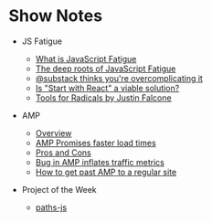 # Show Notes

* JS Fatigue
  * [What is JavaScript Fatigue](http://thefullstack.xyz/javascript-fatigue/)
  * [The deep roots of JavaScript Fatigue](https://segment.com/blog/the-deep-roots-of-js-fatigue/)
  * [@substack thinks you're overcomplicating it](https://www.reddit.com/r/node/comments/5t2hc8/stepbystep_tutorial_to_build_a_modern_javascript/ddkk1v7/)
  * [Is "Start with React" a viable solution?](https://medium.freecodecamp.com/a-study-plan-to-cure-javascript-fatigue-8ad3a54f2eb1#.7fdd72qa5)
  * [Tools for Radicals by Justin Falcone](https://hackernoon.com/tools-for-radicals-73b7cbbfc276#.m1067mtie)

* AMP
  * [Overview](https://www.ampproject.org/learn/overview/)
  * [AMP Promises faster load times](https://www.wsj.com/articles/googles-accelerated-mobile-pages-promises-faster-loads-1444229638)
  * [Pros and Cons](https://www.appticles.com/blog/2016/07/debating-the-pros-and-cons-of-google-accelerated-mobile-pages-amp/)
  * [Bug in AMP inflates traffic metrics](http://www.businessinsider.com/a-bug-in-googles-amp-pages-is-inflating-traffic-metrics-2017-3)
  * [How to get past AMP to a regular site](https://lifehacker.com/how-to-get-past-a-google-amp-page-to-the-normal-version-1793085123)


* Project of the Week
  * [paths-js](https://github.com/andreaferretti/paths-js)